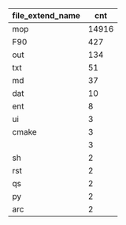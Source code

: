 | file_extend_name |  cnt  |
|------------------|-------|
| mop              | 14916 |
| F90              | 427   |
| out              | 134   |
| txt              | 51    |
| md               | 37    |
| dat              | 10    |
| ent              | 8     |
| ui               | 3     |
| cmake            | 3     |
|                  | 3     |
| sh               | 2     |
| rst              | 2     |
| qs               | 2     |
| py               | 2     |
| arc              | 2     |
